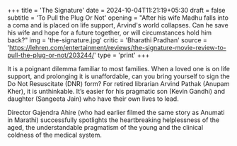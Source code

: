 +++
title = 'The Signature'
date = 2024-10-04T11:21:19+05:30
draft = false
subtitle = 'To Pull the Plug Or Not'
opening = "After his wife Madhu falls into a coma and is placed on life support, Arvind's world collapses. Can he save his wife and hope for a future together, or will circumstances hold him back?"
img = 'the-signature.jpg'
critic = 'Bharathi Pradhan'
source = 'https://lehren.com/entertainment/reviews/the-signature-movie-review-to-pull-the-plug-or-not/203244/'
type = 'print'
+++

It is a poignant dilemma familiar to most families. When a loved one is on life support, and prolonging it is unaffordable, can you bring yourself to sign the Do Not Resuscitate (DNR) form? For retired librarian Arvind Pathak (Anupam Kher), it is unthinkable. It’s easier for his pragmatic son (Kevin Gandhi) and daughter (Sangeeta Jain) who have their own lives to lead.

Director Gajendra Ahire (who had earlier filmed the same story as Anumati in Marathi) successfully spotlights the heartbreaking helplessness of the aged, the understandable pragmatism of the young and the clinical coldness of the medical system.
